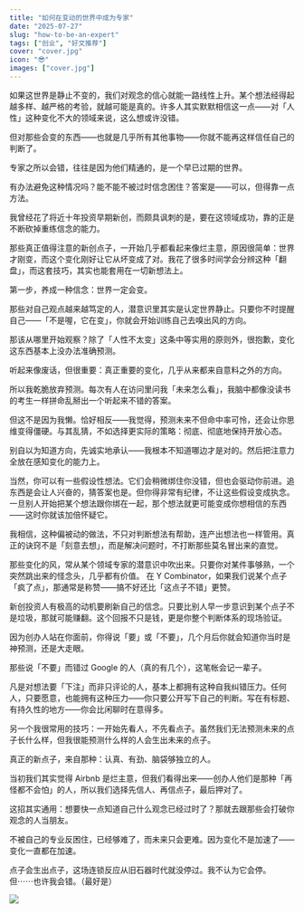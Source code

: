 ```yaml
---
title: "如何在变动的世界中成为专家"
date: "2025-07-27"
slug: "how-to-be-an-expert"
tags: ["创业", "好文推荐"]
cover: "cover.jpg"
icon: "😎"
images: ["cover.jpg"]
---
```

如果这世界是静止不变的，我们对观念的信心就能一路线性上升。某个想法经得起越多样、越严格的考验，就越可能是真的。许多人其实默默相信这一点——对「人性」这种变化不大的领域来说，这么想或许没错。



但对那些会变的东西——也就是几乎所有其他事物——你就不能再这样信任自己的判断了。



专家之所以会错，往往是因为他们精通的，是一个早已过期的世界。



有办法避免这种情况吗？能不能不被过时信念困住？答案是——可以，但得靠一点方法。



我曾经花了将近十年投资早期新创，而颇具讽刺的是，要在这领域成功，靠的正是不断砍掉重练信念的能力。



那些真正值得注意的新创点子，一开始几乎都看起来像烂主意，原因很简单：世界才刚变，而这个变化刚好让它从坏变成了对。我花了很多时间学会分辨这种「翻盘」，而这套技巧，其实也能套用在一切新想法上。



第一步，养成一种信念：世界一定会变。



那些对自己观点越来越笃定的人，潜意识里其实是认定世界静止。只要你不时提醒自己——「不是喔，它在变」，你就会开始训练自己去嗅出风的方向。



那该从哪里开始观察？除了「人性不太变」这条中等实用的原则外，很抱歉，变化这东西基本上没办法准确预测。



听起来像废话，但很重要：真正重要的变化，几乎从来都来自意料之外的方向。



所以我乾脆放弃预测。每次有人在访问里问我「未来怎么看」，我脑中都像没读书的考生一样拼命乱掰出一个听起来不错的答案。



但这不是因为我懒。恰好相反——我觉得，预测未来不但命中率可怜，还会让你思维变得僵硬。与其乱猜，不如选择更实际的策略：彻底、彻底地保持开放心态。



别自以为知道方向，先诚实地承认——我根本不知道哪边才是对的。然后把注意力全放在感知变化的能力上。



当然，你可以有一些假设性想法。它们会稍微绑住你没错，但也会驱动你前进。追东西是会让人兴奋的，猜答案也是。但你得非常有纪律，不让这些假设变成执念。
一旦别人开始把某个想法跟你绑在一起，那个想法就更可能变成你想相信的东西——这时你就该加倍怀疑它。



我相信，这种偏被动的做法，不只对判断想法有帮助，连产出想法也一样管用。真正的诀窍不是「刻意去想」，而是解决问题时，不打断那些莫名冒出来的直觉。



那些变化的风，常从某个领域专家的潜意识中吹出来。只要你对某件事够熟，一个突然跳出来的怪念头，几乎都有价值。
在 Y Combinator，如果我们说某个点子「疯了点」，那通常是称赞——搞不好还比「这点子不错」更赞。



新创投资人有极高的动机要刷新自己的信念。只要比别人早一步意识到某个点子不是垃圾，那就可能赚翻。这个回报不只是钱，更是你整个判断体系的现场验证。



因为创办人站在你面前，你得说「要」或「不要」，几个月后你就会知道你当时是神预测，还是大走眼。



那些说「不要」而错过 Google 的人（真的有几个），这笔帐会记一辈子。



凡是对想法要「下注」而非只评论的人，基本上都拥有这种自我纠错压力。任何人，只要愿意，也能拥有这种压力——你只要公开写下自己的判断。写在有标题、有持久性的地方——你会比闲聊时在意得多。



另一个我很常用的技巧：一开始先看人，不先看点子。虽然我们无法预测未来的点子长什么样，但我很能预测什么样的人会生出未来的点子。



真正的新点子，来自那种：认真、有劲、脑袋够独立的人。



当初我们其实觉得 Airbnb 是烂主意，但我们看得出来——创办人他们是那种「再怪都不会怕」的人，所以我们选择先信人、再信点子，最后押对了。



这招其实通用：想要快一点知道自己什么观念已经过时了？那就去跟那些会打破你观念的人当朋友。



不被自己的专业反困住，已经够难了，而未来只会更难。因为变化不是加速了——变化一直都在加速。



点子会生出点子，这场连锁反应从旧石器时代就没停过。我不认为它会停。
但⋯⋯也许我会错。（最好是）




![](https://prod-files-secure.s3.us-west-2.amazonaws.com/112d0858-5090-4d34-a606-b75eb8d65fd2/46476355-9cf3-4e99-9b7a-3531bc426380/1000202064.png?X-Amz-Algorithm=AWS4-HMAC-SHA256&X-Amz-Content-Sha256=UNSIGNED-PAYLOAD&X-Amz-Credential=ASIAZI2LB466VWNOYXL4%2F20250926%2Fus-west-2%2Fs3%2Faws4_request&X-Amz-Date=20250926T163939Z&X-Amz-Expires=3600&X-Amz-Security-Token=IQoJb3JpZ2luX2VjEAgaCXVzLXdlc3QtMiJIMEYCIQCJZnvQjUOyZvqGU553AMjb1HOF1agZJNkLeRrsCWTpqAIhAMV5KDIkGdmCxYjNw3Q%2FH65initx4ZyGakRFcQ2E45mxKogECJH%2F%2F%2F%2F%2F%2F%2F%2F%2F%2FwEQABoMNjM3NDIzMTgzODA1IgybHl9k9V6%2BMbmlDlUq3AO9yjerEXq7DNr%2BDRwqOXUWsEaPPyJOllZSXCrSafRbENIiEdKFIQS%2BMlSKkN1ZLVRpvI9YueYCzrxeN14uM5hLd6PwvcT9bYDzxc7t0lxoOFccV8kNC2xbFgEswdM6E47%2F3nV%2FkQMCI0CtYLs3icrlMjQdMOHkGNwoNdtuJEwXhRZ0I8Y2GZ%2FYvsI994N%2FCf8hVw2J%2BI9vaCEnZvY1yCy5jaC1MoujP2Dpxr3%2FBWCga%2F868Of%2BM29plGUVHTeMNQCNGDsvoLQ67xf9J3%2BG56TJIpCYM0XhE1cndTZWAeOpW3Zc00WlK3FU5GKamLx3u04LTBKBe0KDY0Av2JPt177h5JB%2B6DWOaTVrprVjqT7uNLXM0LXukzxSkg%2FC7eMRPhUuv%2B8a%2B3H7FhD1Hf25Lpkbt9Jd1RUFzaeYMvue7XdBtpSZLtIQFODkBWVF%2FDN6iXhHl1LbkpWTuPZScXYvpBjFl1etJ%2FVIjwX58B2sDdMbTJmrF5r%2FU2Q%2FVybRohu7fi5KolFa%2BZ%2BMeQw%2Bxf%2F%2F74sQT89eFPy7DNdMEGFIwtBB%2BU%2BTpOQqHPJqGN5FRKrNh%2FRK1PgPR%2B5Ss9VfVMwGCyXbOxYyvhYO8Sa2kn1mkYqnwLNDt7CTJVk%2Fr4B1dDDY59rGBjqkAdSZx8Ps7%2FH9m9yXDqaVAJr8ojPBKMY4MDuJ05JyF1jfGLeEAUxZHfjj2Z%2FHn7szqfP7EbS1ogjnu536dXznCOBXhjpFFo00WJFWtFMLWWtsDgjDb8C59Rly%2FBCid2nc8AI6z%2BJ24IWOmyvKlozRmpLDlHoh02n20tkPf5GhGMi4TwGibxckDre%2F0I2PoOVvWRmDFqu1lkHy58KGCW5wFNuTg72c&X-Amz-Signature=9fc17e583c1494314f9c3cade99bfff6e5f073858822c12df6aedd9540932446&X-Amz-SignedHeaders=host&x-amz-checksum-mode=ENABLED&x-id=GetObject)

